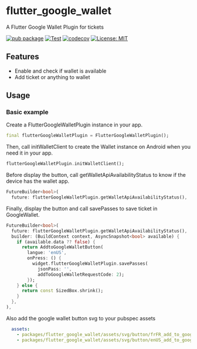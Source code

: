 # flutter_google_wallet

A Flutter Google Wallet Plugin for tickets

[![pub package](https://img.shields.io/pub/v/flutter_google_wallet.svg)](https://pub.dev/packages/flutter_google_wallet)
[![Test](https://github.com/devobs/flutter_google_wallet/actions/workflows/test.yml/badge.svg)](https://github.com/devobs/flutter_google_wallet/actions/workflows/test.yml)
[![codecov](https://codecov.io/gh/devobs/flutter_google_wallet/branch/main/graph/badge.svg)](https://codecov.io/gh/devobs/flutter_google_wallet)
[![License: MIT](https://img.shields.io/badge/License-MIT-yellow.svg)](https://opensource.org/licenses/MIT)

## Features

* Enable and check if wallet is available
* Add ticket or anything to wallet

## Usage

### Basic example

Create a FlutterGoogleWalletPlugin instance in your app.

```dart
final flutterGoogleWalletPlugin = FlutterGoogleWalletPlugin();
```

Then, call initWalletClient to create the Wallet instance on Android when you need it in your app.

```dart
flutterGoogleWalletPlugin.initWalletClient();
```

Before display the button, call getWalletApiAvailabilityStatus to know if the device has the wallet app.

```dart
FutureBuilder<bool>(
  future: flutterGoogleWalletPlugin.getWalletApiAvailabilityStatus(),
```

Finally, display the button and call savePasses to save ticket in GoogleWallet.

```dart
FutureBuilder<bool>(
  future: flutterGoogleWalletPlugin.getWalletApiAvailabilityStatus(),
  builder: (BuildContext context, AsyncSnapshot<bool> available) {
    if (available.data ?? false) {
      return AddtoGoogleWalletButton(
        langue: 'enUS',
        onPress: () {
          widget.flutterGoogleWalletPlugin.savePasses(
            jsonPass: '',
            addToGoogleWalletRequestCode: 2);
        });
    } else {
      return const SizedBox.shrink();
    }
  },
),
```

Also add the google wallet button svg to your pubspec assets

```yaml
  assets:
    - packages/flutter_google_wallet/assets/svg/button/frFR_add_to_google_wallet_wallet-button.svg
    - packages/flutter_google_wallet/assets/svg/button/enUS_add_to_google_wallet_wallet-button.svg
```
